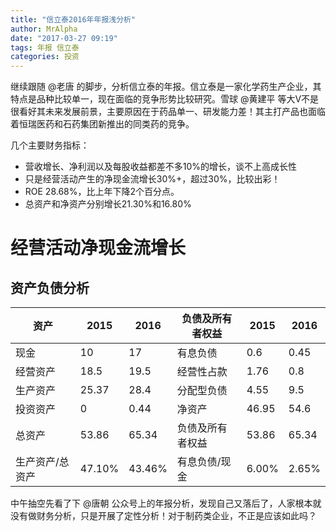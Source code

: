 ```yaml
---
title: "信立泰2016年年报浅分析"
author: MrAlpha
date: "2017-03-27 09:19"
tags: 年报 信立泰
categories: 投资
---
```


继续跟随 @老唐 的脚步，分析信立泰的年报。信立泰是一家化学药生产企业，其特点是品种比较单一，现在面临的竞争形势比较研究。雪球 @黄建平 等大V不是很看好其未来发展前景，主要原因在于药品单一、研发能力差！其主打产品也面临着恒瑞医药和石药集团新推出的同类药的竞争。

几个主要财务指标：

- 营收增长、净利润以及每股收益都差不多10%的增长，谈不上高成长性
- 只是经营活动产生的净现金流增长30%+，超过30%，比较出彩！
- ROE 28.68%，比上年下降2个百分点。
- 总资产和净资产分别增长21.30%和16.80%

# 经营活动净现金流增长

## 资产负债分析

|资产      |2015  |2016  |负债及所有者权益|2015 |2016 |
|--------|------|------|--------|-----|-----|
|现金      |10    |17    |有息负债    |0.6  |0.45 |
|经营资产    |18.5  |19.5  |经营性占款   |1.76 |0.8  |
|生产资产    |25.37 |28.4  |分配型负债   |4.55 |9.5  |
|投资资产    |0     |0.44  |净资产     |46.95|54.6 |
|总资产     |53.86 |65.34 |负债及所有者权益|53.86|65.34|
|生产资产/总资产|47.10%|43.46%|有息负债/现金 |6.00%|2.65%|

中午抽空先看了下 @唐朝 公众号上的年报分析，发现自己又落后了，人家根本就没有做财务分析，只是开展了定性分析！对于制药类企业，不正是应该如此吗？
